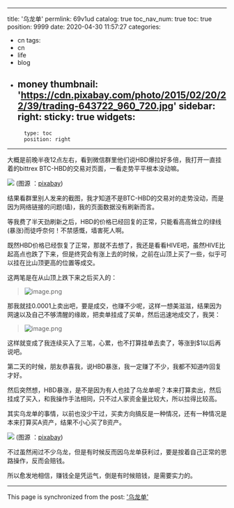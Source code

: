 
---
title: '乌龙单'
permlink: 69v1ud
catalog: true
toc_nav_num: true
toc: true
position: 9999
date: 2020-04-30 11:57:27
categories:
- cn
tags:
- cn
- life
- blog
- money
thumbnail: 'https://cdn.pixabay.com/photo/2015/02/20/22/39/trading-643722_960_720.jpg'
sidebar:
    right:
        sticky: true
widgets:
    -
        type: toc
        position: right
---


大概是前晚半夜12点左右，看到微信群里他们说HBD爆拉好多倍，我打开一直挂着的bittrex BTC-HBD的交易对页面，一看走势平平根本没动嘛。

![](https://cdn.pixabay.com/photo/2015/02/20/22/39/trading-643722_960_720.jpg)
(图源 ：[pixabay](https://pixabay.com/))

结果看群里别人发来的截图，我才知道不是BTC-HBD的交易对的走势没动，而是因为网络链接的问题(墙)，我的页面数据没有刷新而言。

等我费了半天劲刷新之后，HBD的价格已经回复的正常，只能看高高耸立的绿线(暴涨)而徒呼奈何！不禁感慨，墙害死人啊。

既然HBD价格已经恢复了正常，那就不去想了，我还是看看HIVE吧，虽然HIVE比起高点也跌了下来，但是终究会有涨上去的时候，之前在山顶上买了一些，似乎可以挂在比山顶更高的位置等成交。

这两笔是在从山顶上跌下来之后买入的：
>![image.png](https://images.hive.blog/DQmSpxvx35prPSaJEKc7sCm9vvGevzJ7a9RsxCAUVYjfv8g/image.png)

那我就挂0.0001上卖出吧，要是成交，也赚不少呢，这样一想美滋滋，结果因为网速以及自己不够清醒的缘故，把卖单挂成了买单，然后迅速地成交了，我哭：
>![image.png](https://images.hive.blog/DQmca6QFWLErbq2LzcjKah9pjNao4X8Fcetocxy1wmRkVHS/image.png)

这样就变成了我连续买入了三笔，心累，也不打算挂单去卖了，等涨到$1以后再说吧。

第二天的时候，朋友恭喜我，说HBD暴涨，我一定赚了不少，我都不知道咋回复才好。

然后突然想，HBD暴涨，是不是因为有人也挂了乌龙单呢？本来打算卖出，然后挂成了买入，和我操作手法相同，只不过人家资金量比较大，所以拉得比较高。

其实乌龙单的事情，以前也没少干过，买卖方向搞反是一种情况，还有一种情况是本来打算买A资产，结果不小心买了B资产。

![](https://cdn.pixabay.com/photo/2017/10/01/14/56/communication-2805785_960_720.jpg)
(图源 ：[pixabay](https://pixabay.com/))

不过虽然闹过不少乌龙，但是有时候反而因乌龙单获利过，要是按着自己正常的思路操作，反而会赔钱。

所以愈发地相信，赚钱全是凭运气，倒是有时候赔钱，是需要实力的。

- - -

This page is synchronized from the post: ['乌龙单'](https://steemit.com/@oflyhigh/69v1ud)
